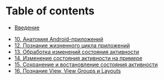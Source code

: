 # Table of contents

* [Введение](README.md)
<!-- * [1. Setting up an Android Studio Development Environment](01-setting-up-development/README.md) -->
<!-- * [2. Первое приложение](02-creating-example-app/README.md) -->
<!-- * [3. Создание виртуального устройства](03-creating-avd/README.md) -->
* [10. Анатомия Android-приложений](10-anatomy-android-application/README.md)
* [12. Познание жизненного цикла приложений](12-understanding-activity-lifecycles/README.md)
* [13. Обработка изменений состояния активности](13/README.md)
* [14. Изменение состояния активности на примере](14/README.md)
* [15. Сохранение и востановление состояния активности](15/README.md)
* [16. Познание View, View Groups и Layouts](16/README.md)
